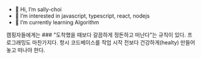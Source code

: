 - 👋 Hi, I’m sally-choi
- 👀 I’m interested in javascript, typescript, react, nodejs
- 🌱 I’m currently learning Algorithm


캠핑자들에게는 ### "도착했을 때보다 갈끔하게 정돈하고 떠난다"는 규칙이 있다.
프로그래밍도 마찬가지다.
항시 코드베이스를 작업 시작 전보다 건강하게(healty) 만들어놓고 떠나야 한다.
